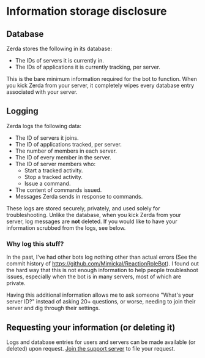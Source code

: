 # Information storage disclosure

## Database

Zerda stores the following in its database:

- The IDs of servers it is currently in.
- The IDs of applications it is currently tracking, per server.

This is the bare minimum information required for the bot to function.
When you kick Zerda from your server, it completely wipes every database entry
associated with your server.

## Logging

Zerda logs the following data:

- The ID of servers it joins.
- The ID of applications tracked, per server.
- The number of members in each server.
- The ID of every member in the server.
- The ID of server members who:
  - Start a tracked activity.
  - Stop a tracked activity.
  - Issue a command.
- The content of commands issued.
- Messages Zerda sends in response to commands.

These logs are stored securely, privately, and used solely for troubleshooting.
Unlike the database, when you kick Zerda from your server, log messages are
**not** deleted. If you would like to have your information scrubbed from the
logs, see below.

### Why log this stuff?

In the past, I've had other bots log nothing other than actual errors (See the
commit history of https://github.com/Mimickal/ReactionRoleBot). I found out the
hard way that this is not enough information to help people troubleshoot issues,
especially when the bot is in many servers, most of which are private.

Having this additional information allows me to ask someone "What's your server
ID?" instead of asking 20+ questions, or worse, needing to join their server and
dig through their settings.

## Requesting your information (or deleting it)

Logs and database entries for users and servers can be made available (or
deleted) upon request. [Join the support server](https://discord.gg/7UBT8SK) to
file your request.
